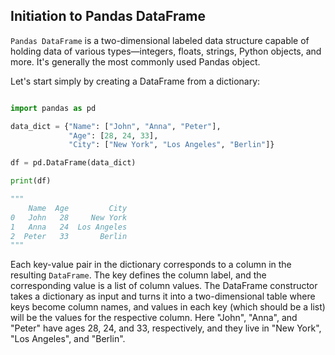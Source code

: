 ## Initiation to Pandas DataFrame

`Pandas DataFrame` is a two-dimensional labeled data structure capable of holding data of various types—integers, floats, strings, Python objects, and more. It's generally the most commonly used Pandas object.

Let's start simply by creating a DataFrame from a dictionary:

```Python

import pandas as pd

data_dict = {"Name": ["John", "Anna", "Peter"],
             "Age": [28, 24, 33],
             "City": ["New York", "Los Angeles", "Berlin"]}

df = pd.DataFrame(data_dict)

print(df)

"""
    Name  Age         City
0   John   28     New York
1   Anna   24  Los Angeles
2  Peter   33       Berlin
"""
```
Each key-value pair in the dictionary corresponds to a column in the resulting `DataFrame`. The key defines the column label, and the corresponding value is a list of column values. The DataFrame constructor takes a dictionary as input and turns it into a two-dimensional table where keys become column names, and values in each key (which should be a list) will be the values for the respective column. Here "John", "Anna", and "Peter" have ages 28, 24, and 33, respectively, and they live in "New York", "Los Angeles", and "Berlin".
